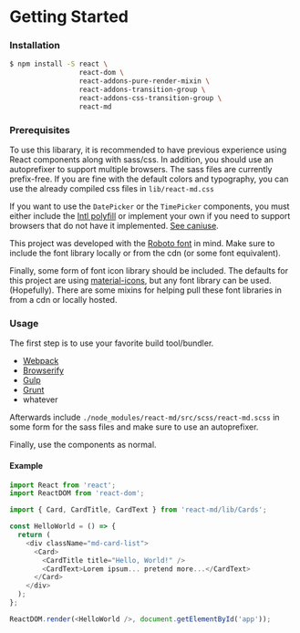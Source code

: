 # Getting Started

### Installation

```bash
$ npm install -S react \
                 react-dom \
                 react-addons-pure-render-mixin \
                 react-addons-transition-group \
                 react-addons-css-transition-group \
                 react-md
```

### Prerequisites

To use this libarary, it is recommended to have previous experience using React
components along with sass/css. In addition, you should use an autoprefixer to
support multiple browsers. The sass files are currently prefix-free. If you are
fine with the default colors and typography, you can use the already compiled
css files in `lib/react-md.css`

If you want to use the `DatePicker` or the `TimePicker` components, you must either
include the [Intl polyfill](https://github.com/andyearnshaw/Intl.js/) or implement
your own if you need to support browsers that do not have it implemented.
[See caniuse](http://caniuse.com/#search=intl).

This project was developed with the [Roboto font](https://www.google.com/fonts/specimen/Roboto)
in mind.  Make sure to include the font library locally or from the cdn (or some font equivalent).

Finally, some form of font icon library should be included. The
defaults for this project are using [material-icons](https://design.google.com/icons/),
but any font library can be used. (Hopefully). There are some mixins
for helping pull these font libraries in from a cdn or locally hosted.


### Usage

The first step is to use your favorite build tool/bundler.

* [Webpack](https://webpack.github.io/)
* [Browserify](http://browserify.org/)
* [Gulp](http://gulpjs.com/)
* [Grunt](http://gruntjs.com/)
* whatever

Afterwards include `./node_modules/react-md/src/scss/react-md.scss` in some form for the sass files
and make sure to use an autoprefixer.

Finally, use the components as normal.

#### Example

```js
import React from 'react';
import ReactDOM from 'react-dom';

import { Card, CardTitle, CardText } from 'react-md/lib/Cards';

const HelloWorld = () => {
  return (
    <div className="md-card-list">
      <Card>
        <CardTitle title="Hello, World!" />
        <CardText>Lorem ipsum... pretend more...</CardText>
      </Card>
    </div>
  );
};

ReactDOM.render(<HelloWorld />, document.getElementById('app'));
```
